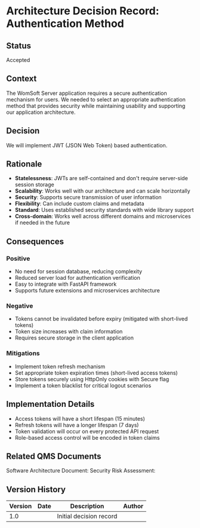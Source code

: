 # Architecture Decision Record: Authentication Method

## Status
Accepted

## Context
The WomSoft Server application requires a secure authentication mechanism for users. We needed to select an appropriate authentication method that provides security while maintaining usability and supporting our application architecture.

## Decision
We will implement JWT (JSON Web Token) based authentication.

## Rationale
- **Statelessness**: JWTs are self-contained and don't require server-side session storage
- **Scalability**: Works well with our architecture and can scale horizontally
- **Security**: Supports secure transmission of user information
- **Flexibility**: Can include custom claims and metadata
- **Standard**: Uses established security standards with wide library support
- **Cross-domain**: Works well across different domains and microservices if needed in the future

## Consequences
### Positive
- No need for session database, reducing complexity
- Reduced server load for authentication verification
- Easy to integrate with FastAPI framework
- Supports future extensions and microservices architecture

### Negative
- Tokens cannot be invalidated before expiry (mitigated with short-lived tokens)
- Token size increases with claim information
- Requires secure storage in the client application

### Mitigations
- Implement token refresh mechanism
- Set appropriate token expiration times (short-lived access tokens)
- Store tokens securely using HttpOnly cookies with Secure flag
- Implement a token blacklist for critical logout scenarios

## Implementation Details
- Access tokens will have a short lifespan (15 minutes)
- Refresh tokens will have a longer lifespan (7 days)
- Token validation will occur on every protected API request
- Role-based access control will be encoded in token claims

## Related QMS Documents
Software Architecture Document: <!-- TODO: Add document ID -->
Security Risk Assessment: <!-- TODO: Add document ID -->

## Version History
| Version | Date | Description | Author |
|---------|------|-------------|--------|
| 1.0 | <!-- TODO: Add date --> | Initial decision record | <!-- TODO: Add author --> |